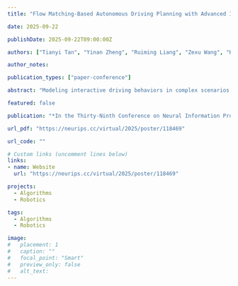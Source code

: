 ```yaml
---
title: "Flow Matching-Based Autonomous Driving Planning with Advanced Interactive Behavior Modeling"

date: 2025-09-22

publishDate: 2025-09-22T09:00:00Z

authors: ["Tianyi Tan", "Yinan Zheng", "Ruiming Liang", "Zexu Wang", "Kexin Zheng", "Jinliang Zheng", "Jianxiong Li", "Xianyuan Zhan", "Jingjing Liu"]

author_notes:

publication_types: ["paper-conference"]

abstract: "Modeling interactive driving behaviors in complex scenarios remains a fundamental challenge for autonomous driving planning. Learning-based approaches attempt to address this challenge with advanced generative models, removing the dependency on over-engineered architectures for representation fusion. However, brute-force implementation by simply stacking transformer blocks lacks a dedicated mechanism for modeling interactive behaviors that is common in real driving scenarios. The scarcity of interactive driving data further exacerbates this problem, leaving conventional imitation learning methods ill-equipped to capture high-value interactive behaviors. We propose Flow Planner, which tackles these problems through coordinated innovations in data modeling, model architecture, and learning scheme. Specifically, we first introduce fine-grained trajectory tokenization, which decomposes the trajectory into overlapping segments to decrease the complexity of whole trajectory modeling. With a sophisticatedly designed architecture, we achieve efficient temporal and spatial fusion of planning and scene information, to better capture interactive behaviors. In addition, the framework incorporates flow matching with classifier-free guidance for multi-modal behavior generation, which dynamically reweights agent interactions during inference to maintain coherent response strategies, providing a critical boost for interactive scenario understanding. Experimental results on the large-scale nuPlan dataset demonstrate that Flow Planner achieves state-of-the-art performance among learning-based approaches while effectively modeling interactive behaviors in complex driving scenarios."

featured: false

publication: "*In the Thirty-Ninth Conference on Neural Information Processing Systems (NeurIPS 2025)*"

url_pdf: "https://neurips.cc/virtual/2025/poster/118469"

url_code: ""

# Custom links (uncomment lines below)
links:
- name: Website
  url: "https://neurips.cc/virtual/2025/poster/118469"

projects: 
  - Algorithms  
  - Robotics

tags:
  - Algorithms
  - Robotics

image:
#   placement: 1
#   caption: ""
#   focal_point: "Smart"
#   preview_only: false
#   alt_text:
---
```

